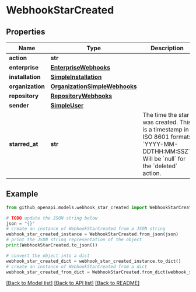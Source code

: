 # WebhookStarCreated


## Properties

Name | Type | Description | Notes
------------ | ------------- | ------------- | -------------
**action** | **str** |  | 
**enterprise** | [**EnterpriseWebhooks**](EnterpriseWebhooks.md) |  | [optional] 
**installation** | [**SimpleInstallation**](SimpleInstallation.md) |  | [optional] 
**organization** | [**OrganizationSimpleWebhooks**](OrganizationSimpleWebhooks.md) |  | [optional] 
**repository** | [**RepositoryWebhooks**](RepositoryWebhooks.md) |  | 
**sender** | [**SimpleUser**](SimpleUser.md) |  | 
**starred_at** | **str** | The time the star was created. This is a timestamp in ISO 8601 format: &#x60;YYYY-MM-DDTHH:MM:SSZ&#x60;. Will be &#x60;null&#x60; for the &#x60;deleted&#x60; action. | 

## Example

```python
from github_openapi.models.webhook_star_created import WebhookStarCreated

# TODO update the JSON string below
json = "{}"
# create an instance of WebhookStarCreated from a JSON string
webhook_star_created_instance = WebhookStarCreated.from_json(json)
# print the JSON string representation of the object
print(WebhookStarCreated.to_json())

# convert the object into a dict
webhook_star_created_dict = webhook_star_created_instance.to_dict()
# create an instance of WebhookStarCreated from a dict
webhook_star_created_from_dict = WebhookStarCreated.from_dict(webhook_star_created_dict)
```
[[Back to Model list]](../README.md#documentation-for-models) [[Back to API list]](../README.md#documentation-for-api-endpoints) [[Back to README]](../README.md)


